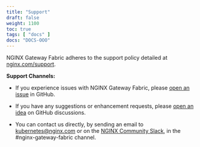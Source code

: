 ```yaml
---
title: "Support"
draft: false
weight: 1100
toc: true
tags: [ "docs" ]
docs: "DOCS-OOO"
---
```


NGINX Gateway Fabric adheres to the support policy detailed at [nginx.com/support](https://nginx.com/support).

**Support Channels:**

- If you experience issues with NGINX Gateway Fabric, please [open an issue](https://github.com/nginxinc/nginx-gateway-fabric/issues/new?assignees=&labels=&projects=&template=bug_report.md&title=) in GitHub.

- If you have any suggestions or enhancement requests, please [open an idea](https://github.com/nginxinc/nginx-gateway-fabric/discussions/categories/ideas) on GitHub discussions.

- You can contact us directly, by sending an email to [kubernetes@nginx.com](mailto:kubernetes@nginx.com) or on the [NGINX Community Slack](https://nginxcommunity.slack.com/channels/nginx-gateway-fabric), in the #nginx-gateway-fabric channel.

